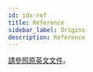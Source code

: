 ```yaml
---
id: idx-ref
title: Reference
sidebar_label: Origins
description: Reference
---
```


[請參照原英文文件](../references/primehub_chart)。
